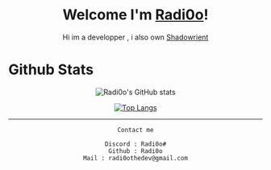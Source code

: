 <div align="center">


<h1>Welcome I'm <a href="https://www.github.com/Radi0o">Radi0o</a>!</h1>
  Hi im a developper , i also own <a href="https://shadowrient.ml">Shadowrient</a> 
                                                                                   
</div>



<h1>Github Stats</h1>
<div align="center">
 
![Radi0o's GitHub stats](https://github-readme-stats.vercel.app/api?username=Radi0o&show_icons=true&theme=vision-friendly-dark)

[![Top Langs](https://github-readme-stats.vercel.app/api/top-langs/?username=Radi0o)](https://github.com/anuraghazra/github-readme-stats)

---

</details>

```text
Contact me

Discord : Radi0o#
Github : Radi0o
Mail : radi0othedev@gmail.com
```

